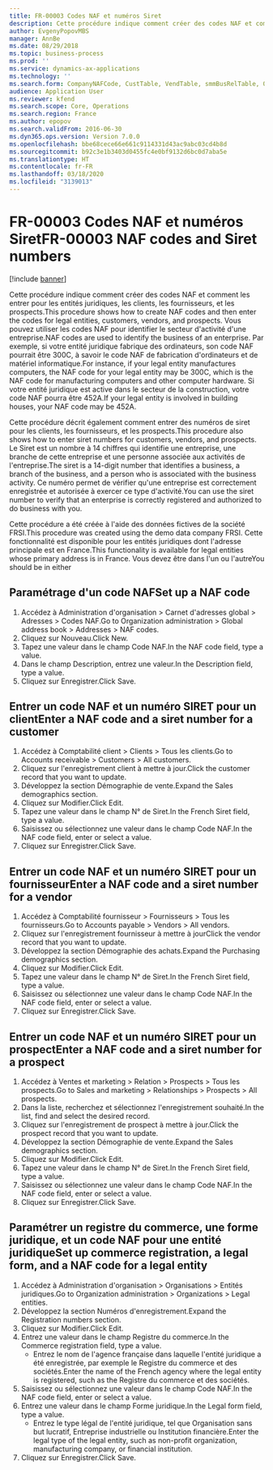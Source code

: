 ```yaml
---
title: FR-00003 Codes NAF et numéros Siret
description: Cette procédure indique comment créer des codes NAF et comment les entrer pour les entités juridiques, les clients, les fournisseurs, et les prospects.
author: EvgenyPopovMBS
manager: AnnBe
ms.date: 08/29/2018
ms.topic: business-process
ms.prod: ''
ms.service: dynamics-ax-applications
ms.technology: ''
ms.search.form: CompanyNAFCode, CustTable, VendTable, smmBusRelTable, OMLegalEntity
audience: Application User
ms.reviewer: kfend
ms.search.scope: Core, Operations
ms.search.region: France
ms.author: epopov
ms.search.validFrom: 2016-06-30
ms.dyn365.ops.version: Version 7.0.0
ms.openlocfilehash: bbe68cece66e661c9114331d43ac9abc03cd4b8d
ms.sourcegitcommit: b92c3e1b3403d0455fc4e0bf9132d6bc0d7aba5e
ms.translationtype: HT
ms.contentlocale: fr-FR
ms.lasthandoff: 03/18/2020
ms.locfileid: "3139013"
---
```

# <a name="fr-00003-naf-codes-and-siret-numbers"></a><span data-ttu-id="e2107-103">FR-00003 Codes NAF et numéros Siret</span><span class="sxs-lookup"><span data-stu-id="e2107-103">FR-00003 NAF codes and Siret numbers</span></span>

[!include [banner](../../includes/banner.md)]

<span data-ttu-id="e2107-104">Cette procédure indique comment créer des codes NAF et comment les entrer pour les entités juridiques, les clients, les fournisseurs, et les prospects.</span><span class="sxs-lookup"><span data-stu-id="e2107-104">This procedure shows how to create NAF codes and then enter the codes for legal entities, customers, vendors, and prospects.</span></span> <span data-ttu-id="e2107-105">Vous pouvez utiliser les codes NAF pour identifier le secteur d'activité d'une entreprise.</span><span class="sxs-lookup"><span data-stu-id="e2107-105">NAF codes are used to identify the business of an enterprise.</span></span> <span data-ttu-id="e2107-106">Par exemple, si votre entité juridique fabrique des ordinateurs, son code NAF pourrait être 300C, à savoir le code NAF de fabrication d'ordinateurs et de matériel informatique.</span><span class="sxs-lookup"><span data-stu-id="e2107-106">For instance, if your legal entity manufactures computers, the NAF code for your legal entity may be 300C, which is the NAF code for manufacturing computers and other computer hardware.</span></span> <span data-ttu-id="e2107-107">Si votre entité juridique est active dans le secteur de la construction, votre code NAF pourra être 452A.</span><span class="sxs-lookup"><span data-stu-id="e2107-107">If your legal entity is involved in building houses, your NAF code may be 452A.</span></span>



<span data-ttu-id="e2107-108">Cette procédure décrit également comment entrer des numéros de siret pour les clients, les fournisseurs, et les prospects.</span><span class="sxs-lookup"><span data-stu-id="e2107-108">This procedure also shows how to enter siret numbers for customers, vendors, and prospects.</span></span> <span data-ttu-id="e2107-109">Le Siret est un nombre à 14 chiffres qui identifie une entreprise, une branche de cette entreprise et une personne associée aux activités de l'entreprise.</span><span class="sxs-lookup"><span data-stu-id="e2107-109">The siret is a 14-digit number that identifies a business, a branch of the business, and a person who is associated with the business activity.</span></span> <span data-ttu-id="e2107-110">Ce numéro permet de vérifier qu'une entreprise est correctement enregistrée et autorisée à exercer ce type d'activité.</span><span class="sxs-lookup"><span data-stu-id="e2107-110">You can use the siret number to verify that an enterprise is correctly registered and authorized to do business with you.</span></span>



<span data-ttu-id="e2107-111">Cette procédure a été créée à l'aide des données fictives de la société FRSI.</span><span class="sxs-lookup"><span data-stu-id="e2107-111">This procedure was created using the demo data company FRSI.</span></span> <span data-ttu-id="e2107-112">Cette fonctionnalité est disponible pour les entités juridiques dont l'adresse principale est en France.</span><span class="sxs-lookup"><span data-stu-id="e2107-112">This functionality is available for legal entities whose primary address is in France.</span></span> <span data-ttu-id="e2107-113">Vous devez être dans l'un ou l'autre</span><span class="sxs-lookup"><span data-stu-id="e2107-113">You should be in either</span></span>


## <a name="set-up-a-naf-code"></a><span data-ttu-id="e2107-114">Paramétrage d'un code NAF</span><span class="sxs-lookup"><span data-stu-id="e2107-114">Set up a NAF code</span></span>
1. <span data-ttu-id="e2107-115">Accédez à Administration d'organisation > Carnet d'adresses global > Adresses > Codes NAF.</span><span class="sxs-lookup"><span data-stu-id="e2107-115">Go to Organization administration > Global address book > Addresses > NAF codes.</span></span>
2. <span data-ttu-id="e2107-116">Cliquez sur Nouveau.</span><span class="sxs-lookup"><span data-stu-id="e2107-116">Click New.</span></span>
3. <span data-ttu-id="e2107-117">Tapez une valeur dans le champ Code NAF.</span><span class="sxs-lookup"><span data-stu-id="e2107-117">In the NAF code field, type a value.</span></span>
4. <span data-ttu-id="e2107-118">Dans le champ Description, entrez une valeur.</span><span class="sxs-lookup"><span data-stu-id="e2107-118">In the Description field, type a value.</span></span>
5. <span data-ttu-id="e2107-119">Cliquez sur Enregistrer.</span><span class="sxs-lookup"><span data-stu-id="e2107-119">Click Save.</span></span>

## <a name="enter-a-naf-code-and-a-siret-number-for-a-customer"></a><span data-ttu-id="e2107-120">Entrer un code NAF et un numéro SIRET pour un client</span><span class="sxs-lookup"><span data-stu-id="e2107-120">Enter a NAF code and a siret number for a customer</span></span>
1. <span data-ttu-id="e2107-121">Accédez à Comptabilité client > Clients > Tous les clients.</span><span class="sxs-lookup"><span data-stu-id="e2107-121">Go to Accounts receivable > Customers > All customers.</span></span>
2. <span data-ttu-id="e2107-122">Cliquez sur l'enregistrement client à mettre à jour.</span><span class="sxs-lookup"><span data-stu-id="e2107-122">Click the customer record that you want to update.</span></span>
3. <span data-ttu-id="e2107-123">Développez la section Démographie de vente.</span><span class="sxs-lookup"><span data-stu-id="e2107-123">Expand the Sales demographics section.</span></span>
4. <span data-ttu-id="e2107-124">Cliquez sur Modifier.</span><span class="sxs-lookup"><span data-stu-id="e2107-124">Click Edit.</span></span>
5. <span data-ttu-id="e2107-125">Tapez une valeur dans le champ N° de Siret.</span><span class="sxs-lookup"><span data-stu-id="e2107-125">In the French Siret field, type a value.</span></span>
6. <span data-ttu-id="e2107-126">Saisissez ou sélectionnez une valeur dans le champ Code NAF.</span><span class="sxs-lookup"><span data-stu-id="e2107-126">In the NAF code field, enter or select a value.</span></span>
7. <span data-ttu-id="e2107-127">Cliquez sur Enregistrer.</span><span class="sxs-lookup"><span data-stu-id="e2107-127">Click Save.</span></span>

## <a name="enter-a-naf-code-and-a-siret-number-for-a-vendor"></a><span data-ttu-id="e2107-128">Entrer un code NAF et un numéro SIRET pour un fournisseur</span><span class="sxs-lookup"><span data-stu-id="e2107-128">Enter a NAF code and a siret number for a vendor</span></span>
1. <span data-ttu-id="e2107-129">Accédez à Comptabilité fournisseur > Fournisseurs > Tous les fournisseurs.</span><span class="sxs-lookup"><span data-stu-id="e2107-129">Go to Accounts payable > Vendors > All vendors.</span></span>
2. <span data-ttu-id="e2107-130">Cliquez sur l'enregistrement fournisseur à mettre à jour</span><span class="sxs-lookup"><span data-stu-id="e2107-130">Click the vendor record that you want to update.</span></span>
3. <span data-ttu-id="e2107-131">Développez la section Démographie des achats.</span><span class="sxs-lookup"><span data-stu-id="e2107-131">Expand the Purchasing demographics section.</span></span>
4. <span data-ttu-id="e2107-132">Cliquez sur Modifier.</span><span class="sxs-lookup"><span data-stu-id="e2107-132">Click Edit.</span></span>
5. <span data-ttu-id="e2107-133">Tapez une valeur dans le champ N° de Siret.</span><span class="sxs-lookup"><span data-stu-id="e2107-133">In the French Siret field, type a value.</span></span>
6. <span data-ttu-id="e2107-134">Saisissez ou sélectionnez une valeur dans le champ Code NAF.</span><span class="sxs-lookup"><span data-stu-id="e2107-134">In the NAF code field, enter or select a value.</span></span>
7. <span data-ttu-id="e2107-135">Cliquez sur Enregistrer.</span><span class="sxs-lookup"><span data-stu-id="e2107-135">Click Save.</span></span>

## <a name="enter-a-naf-code-and-a-siret-number-for-a-prospect"></a><span data-ttu-id="e2107-136">Entrer un code NAF et un numéro SIRET pour un prospect</span><span class="sxs-lookup"><span data-stu-id="e2107-136">Enter a NAF code and a siret number for a prospect</span></span>
1. <span data-ttu-id="e2107-137">Accédez à Ventes et marketing > Relation > Prospects > Tous les prospects.</span><span class="sxs-lookup"><span data-stu-id="e2107-137">Go to Sales and marketing > Relationships > Prospects > All prospects.</span></span>
2. <span data-ttu-id="e2107-138">Dans la liste, recherchez et sélectionnez l'enregistrement souhaité.</span><span class="sxs-lookup"><span data-stu-id="e2107-138">In the list, find and select the desired record.</span></span>
3. <span data-ttu-id="e2107-139">Cliquez sur l'enregistrement de prospect à mettre à jour.</span><span class="sxs-lookup"><span data-stu-id="e2107-139">Click the prospect record that you want to update.</span></span>
4. <span data-ttu-id="e2107-140">Développez la section Démographie de vente.</span><span class="sxs-lookup"><span data-stu-id="e2107-140">Expand the Sales demographics section.</span></span>
5. <span data-ttu-id="e2107-141">Cliquez sur Modifier.</span><span class="sxs-lookup"><span data-stu-id="e2107-141">Click Edit.</span></span>
6. <span data-ttu-id="e2107-142">Tapez une valeur dans le champ N° de Siret.</span><span class="sxs-lookup"><span data-stu-id="e2107-142">In the French Siret field, type a value.</span></span>
7. <span data-ttu-id="e2107-143">Saisissez ou sélectionnez une valeur dans le champ Code NAF.</span><span class="sxs-lookup"><span data-stu-id="e2107-143">In the NAF code field, enter or select a value.</span></span>
8. <span data-ttu-id="e2107-144">Cliquez sur Enregistrer.</span><span class="sxs-lookup"><span data-stu-id="e2107-144">Click Save.</span></span>

## <a name="set-up-commerce-registration-a-legal-form-and-a-naf-code-for-a-legal-entity"></a><span data-ttu-id="e2107-145">Paramétrer un registre du commerce, une forme juridique, et un code NAF pour une entité juridique</span><span class="sxs-lookup"><span data-stu-id="e2107-145">Set up commerce registration, a legal form, and a NAF code for a legal entity</span></span>
1. <span data-ttu-id="e2107-146">Accédez à Administration d'organisation > Organisations > Entités juridiques.</span><span class="sxs-lookup"><span data-stu-id="e2107-146">Go to Organization administration > Organizations > Legal entities.</span></span>
2. <span data-ttu-id="e2107-147">Développez la section Numéros d'enregistrement.</span><span class="sxs-lookup"><span data-stu-id="e2107-147">Expand the Registration numbers section.</span></span>
3. <span data-ttu-id="e2107-148">Cliquez sur Modifier.</span><span class="sxs-lookup"><span data-stu-id="e2107-148">Click Edit.</span></span>
4. <span data-ttu-id="e2107-149">Entrez une valeur dans le champ Registre du commerce.</span><span class="sxs-lookup"><span data-stu-id="e2107-149">In the Commerce registration field, type a value.</span></span>
    * <span data-ttu-id="e2107-150">Entrez le nom de l'agence française dans laquelle l'entité juridique a été enregistrée, par exemple le Registre du commerce et des sociétés.</span><span class="sxs-lookup"><span data-stu-id="e2107-150">Enter the name of the French agency where the legal entity is registered, such as the Registre du commerce et des sociétés.</span></span>  
5. <span data-ttu-id="e2107-151">Saisissez ou sélectionnez une valeur dans le champ Code NAF.</span><span class="sxs-lookup"><span data-stu-id="e2107-151">In the NAF code field, enter or select a value.</span></span>
6. <span data-ttu-id="e2107-152">Entrez une valeur dans le champ Forme juridique.</span><span class="sxs-lookup"><span data-stu-id="e2107-152">In the Legal form field, type a value.</span></span>
    * <span data-ttu-id="e2107-153">Entrez le type légal de l'entité juridique, tel que Organisation sans but lucratif, Entreprise industrielle ou Institution financière.</span><span class="sxs-lookup"><span data-stu-id="e2107-153">Enter the legal type of the legal entity, such as non-profit organization, manufacturing company, or financial institution.</span></span>  
7. <span data-ttu-id="e2107-154">Cliquez sur Enregistrer.</span><span class="sxs-lookup"><span data-stu-id="e2107-154">Click Save.</span></span>

